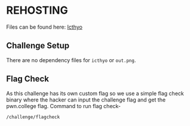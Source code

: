 # REHOSTING

Files can be found here: [Icthyo](https://2019.angstromctf.com/challenges)

## Challenge Setup
There are no dependency files for `icthyo` or `out.png`.

## Flag Check

As this challenge has its own custom flag so we use a simple flag check binary where the hacker can input the challenge flag and get the pwn.college flag. Command to run flag check-
```
/challenge/flagcheck
```